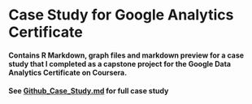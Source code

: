 # Case Study for Google Analytics Certificate

#### Contains R Markdown, graph files and markdown preview for a case study that I completed as a capstone project for the Google Data Analytics Certificate on Coursera. 
#### See [Github_Case_Study.md](Github_Case_Study.md) for full case study
